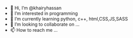 - 👋 Hi, I’m @khairyhassan
- 👀 I’m interested in programming
- 🌱 I’m currently learning  python, c++, html,CSS,JS,SASS
- 💞️ I’m looking to collaborate on ...
- 📫 How to reach me ...

<!---
khairyhassan/khairyhassan is a ✨ special ✨ repository because its `README.md` (this file) appears on your GitHub profile.
You can click the Preview link to take a look at your changes.
--->

